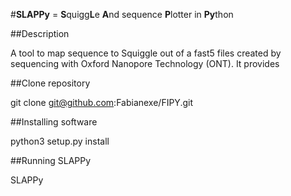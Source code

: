 #**SLAPPy** = **S**quigg**L**e **A**nd sequence **P**lotter in **Py**thon

##Description

A tool to map sequence to Squiggle out of a fast5 files created by sequencing with Oxford Nanopore Technology (ONT). It provides 

##Clone repository

git clone git@github.com:Fabianexe/FIPY.git

##Installing software

python3 setup.py install

##Running SLAPPy

SLAPPy

